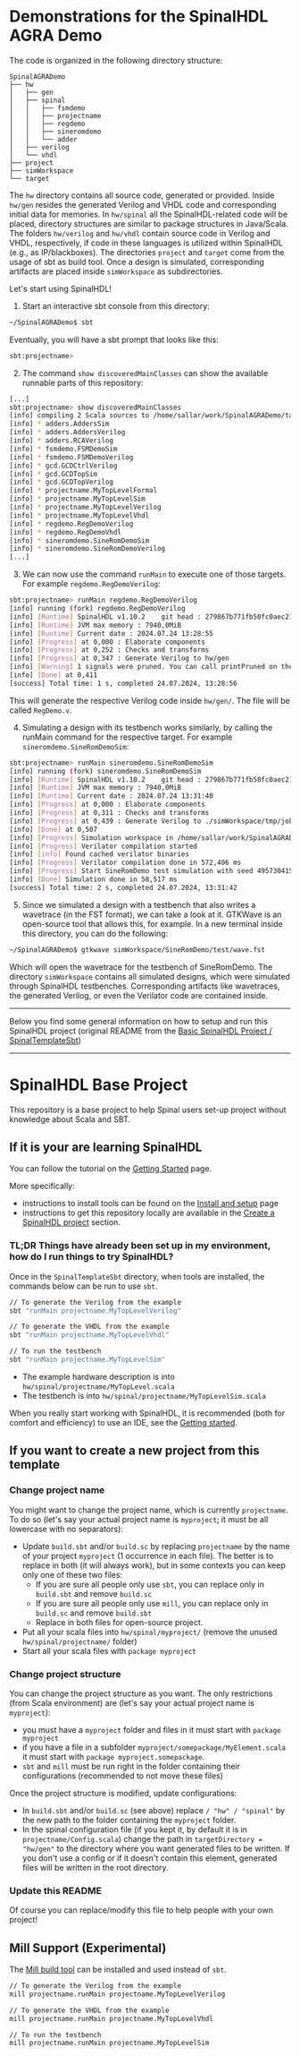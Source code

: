 # Demonstrations for the SpinalHDL AGRA Demo

The code is organized in the following directory structure:
```
SpinalAGRADemo
├── hw
│   ├── gen
│   ├── spinal
│   │   ├── fsmdemo
│   │   ├── projectname
│   │   ├── regdemo
│   │   ├── sineromdemo
│   │   └── adder 
│   ├── verilog
│   └── vhdl
├── project
├── simWorkspace
└── target
```

The `hw` directory contains all source code, generated or provided. Inside `hw/gen` resides the generated Verilog and VHDL code and corresponding initial data for memories. In `hw/spinal` all the SpinalHDL-related code will be placed, directory structures are similar to package structures in Java/Scala. The folders `hw/verilog` and `hw/vhdl` contain source code in Verilog and VHDL, respectively, if code in these languages is utilized within SpinalHDL (e.g., as IP/blackboxes). 
The directories `project` and `target` come from the usage of sbt as build tool. 
Once a design is simulated, corresponding artifacts are placed inside `simWorkspace` as subdirectories. 

Let's start using SpinalHDL!

1. Start an interactive sbt console from this directory:

```bash
~/SpinalAGRADemo$ sbt
```

Eventually, you will have a sbt prompt that looks like this:

```bash
sbt:projectname> 
```

2. The command `show discoveredMainClasses` can show the available runnable parts of this repository:

```bash
[...]
sbt:projectname> show discoveredMainClasses
[info] compiling 2 Scala sources to /home/sallar/work/SpinalAGRADemo/target/scala-2.12/classes ...
[info] * adders.AddersSim
[info] * adders.AddersVerilog
[info] * adders.RCAVerilog
[info] * fsmdemo.FSMDemoSim
[info] * fsmdemo.FSMDemoVerilog
[info] * gcd.GCDCtrlVerilog
[info] * gcd.GCDTopSim
[info] * gcd.GCDTopVerilog
[info] * projectname.MyTopLevelFormal
[info] * projectname.MyTopLevelSim
[info] * projectname.MyTopLevelVerilog
[info] * projectname.MyTopLevelVhdl
[info] * regdemo.RegDemoVerilog
[info] * regdemo.RegDemoVhdl
[info] * sineromdemo.SineRomDemoSim
[info] * sineromdemo.SineRomDemoVerilog
[...]
```

3. We can now use the command `runMain` to execute one of those targets. For example `regdemo.RegDemoVerilog`:

```bash
sbt:projectname> runMain regdemo.RegDemoVerilog
[info] running (fork) regdemo.RegDemoVerilog 
[info] [Runtime] SpinalHDL v1.10.2    git head : 279867b771fb50fc0aec21d8a20d8fdad0f87e3f
[info] [Runtime] JVM max memory : 7940,0MiB
[info] [Runtime] Current date : 2024.07.24 13:28:55
[info] [Progress] at 0,000 : Elaborate components
[info] [Progress] at 0,252 : Checks and transforms
[info] [Progress] at 0,347 : Generate Verilog to hw/gen
[info] [Warning] 1 signals were pruned. You can call printPruned on the backend report to get more informations.
[info] [Done] at 0,411
[success] Total time: 1 s, completed 24.07.2024, 13:28:56
```

This will generate the respective Verilog code inside `hw/gen/`. The file will be called `RegDemo.v`.

4. Simulating a design with its testbench works similarly, by calling the runMain command for the respective target. For example `sineromdemo.SineRomDemoSim`:

```bash
sbt:projectname> runMain sineromdemo.SineRomDemoSim
[info] running (fork) sineromdemo.SineRomDemoSim 
[info] [Runtime] SpinalHDL v1.10.2    git head : 279867b771fb50fc0aec21d8a20d8fdad0f87e3f
[info] [Runtime] JVM max memory : 7940,0MiB
[info] [Runtime] Current date : 2024.07.24 13:31:40
[info] [Progress] at 0,000 : Elaborate components
[info] [Progress] at 0,311 : Checks and transforms
[info] [Progress] at 0,439 : Generate Verilog to ./simWorkspace/tmp/job_1
[info] [Done] at 0,507
[info] [Progress] Simulation workspace in /home/sallar/work/SpinalAGRADemo/./simWorkspace/SineRomDemo
[info] [Progress] Verilator compilation started
[info] [info] Found cached verilator binaries
[info] [Progress] Verilator compilation done in 572,406 ms
[info] [Progress] Start SineRomDemo test simulation with seed 495730415
[info] [Done] Simulation done in 58,517 ms
[success] Total time: 2 s, completed 24.07.2024, 13:31:42
```

5. Since we simulated a design with a testbench that also writes a wavetrace (in the FST format), we can take a look at it. GTKWave is an open-source tool that allows this, for example. In a new terminal inside this directory, you can do the following:

```bash
~/SpinalAGRADemo$ gtkwave simWorkspace/SineRomDemo/test/wave.fst
```

Which will open the wavetrace for the testbench of SineRomDemo.
The directory `simWorkspace` contains all simulated designs, which were simulated through SpinalHDL testbenches. Corresponding artifacts like wavetraces, the generated Verilog, or even the Verilator code are contained inside. 

-------------

Below you find some general information on how to setup and run this SpinalHDL project (original README from the [Basic SpinalHDL Project / SpinalTemplateSbt](https://github.com/SpinalHDL/SpinalTemplateSbt))

-------------

# SpinalHDL Base Project

This repository is a base project to help Spinal users set-up project without knowledge about Scala and SBT.


## If it is your are learning SpinalHDL

You can follow the tutorial on the [Getting Started](https://spinalhdl.github.io/SpinalDoc-RTD/master/SpinalHDL/Getting%20Started/index.html) page.

More specifically:

* instructions to install tools can be found on the [Install and setup](https://spinalhdl.github.io/SpinalDoc-RTD/master/SpinalHDL/Getting%20Started/Install%20and%20setup.html#install-and-setup) page
* instructions to get this repository locally are available in the [Create a SpinalHDL project](https://spinalhdl.github.io/SpinalDoc-RTD/master/SpinalHDL/Getting%20Started/Install%20and%20setup.html#create-a-spinalhdl-project) section.


### TL;DR Things have already been set up in my environment, how do I run things to try SpinalHDL?

Once in the `SpinalTemplateSbt` directory, when tools are installed, the commands below can be run to use `sbt`.

```sh
// To generate the Verilog from the example
sbt "runMain projectname.MyTopLevelVerilog"

// To generate the VHDL from the example
sbt "runMain projectname.MyTopLevelVhdl"

// To run the testbench
sbt "runMain projectname.MyTopLevelSim"
```

* The example hardware description is into `hw/spinal/projectname/MyTopLevel.scala`
* The testbench is into `hw/spinal/projectname/MyTopLevelSim.scala`

When you really start working with SpinalHDL, it is recommended (both for comfort and efficiency) to use an IDE, see the [Getting started](https://spinalhdl.github.io/SpinalDoc-RTD/master/SpinalHDL/Getting%20Started/index.html).


## If you want to create a new project from this template

### Change project name

You might want to change the project name, which is currently `projectname`. To do so (let's say your actual project name is `myproject`; it must be all lowercase with no separators):

* Update `build.sbt` and/or `build.sc` by replacing `projectname` by the name of your project `myproject` (1 occurrence in each file). The better is to replace in both (it will always work), but in some contexts you can keep only one of these two files:
    * If you are sure all people only use `sbt`, you can replace only in `build.sbt` and remove `build.sc`
    * If you are sure all people only use `mill`, you can replace only in `build.sc` and remove `build.sbt`
    * Replace in both files for open-source project.
* Put all your scala files into `hw/spinal/myproject/` (remove the unused `hw/spinal/projectname/` folder)
* Start all your scala files with `package myproject`


### Change project structure

You can change the project structure as you want. The only restrictions (from Scala environment) are (let's say your actual project name is `myproject`):

* you must have a `myproject` folder and files in it must start with `package myproject`
* if you have a file in a subfolder `myproject/somepackage/MyElement.scala` it must start with `package myproject.somepackage`.
* `sbt` and `mill` must be run right in the folder containing their configurations (recommended to not move these files)

Once the project structure is modified, update configurations:

* In `build.sbt` and/or `build.sc` (see above) replace `/ "hw" / "spinal"` by the new path to the folder containing the `myproject` folder.
* In the spinal configuration file (if you kept it, by default it is in `projectname/Config.scala`) change the path in `targetDirectory = "hw/gen"` to the directory where you want generated files to be written. If you don't use a config or if it doesn't contain this element, generated files will be written in the root directory.


### Update this README

Of course you can replace/modify this file to help people with your own project!


## Mill Support (Experimental)

The [Mill build tool](https://com-lihaoyi.github.io/mill) can be installed and used instead of `sbt`.

```sh
// To generate the Verilog from the example
mill projectname.runMain projectname.MyTopLevelVerilog

// To generate the VHDL from the example
mill projectname.runMain projectname.MyTopLevelVhdl

// To run the testbench
mill projectname.runMain projectname.MyTopLevelSim
```
